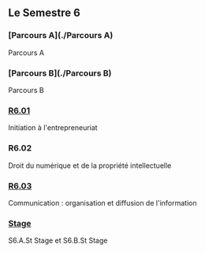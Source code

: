 ## Le Semestre 6


### [Parcours A](./Parcours A)
Parcours A

### [Parcours B](./Parcours B)
Parcours B

### [R6.01](./R6.01)
Initiation à l'entrepreneuriat

### R6.02
Droit du numérique et de la propriété intellectuelle

### [R6.03](./R6.03)
Communication : organisation et diffusion de l'information

### [Stage](./Stage)
S6.A.St Stage et S6.B.St Stage
